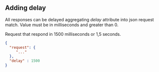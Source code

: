 
## Adding delay

All responses can be delayed aggregating *delay* attribute into json request match. Value must be in milliseconds and greater than 0.

Request that respond in 1500 milliseconds or 1,5 seconds.
```json
{
  "request": {
     "..."
  },
  "delay" : 1500
}
```